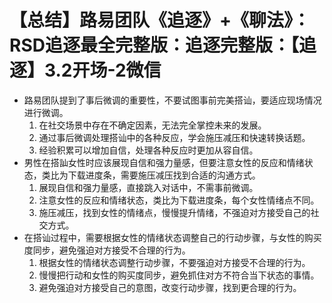 # 【总结】路易团队《追逐》+《聊法》：RSD追逐最全完整版：追逐完整版：【追逐】3.2开场-2微信

-   路易团队提到了事后微调的重要性，不要试图事前完美搭讪，要适应现场情况进行微调。
    1.  在社交场景中存在不确定因素，无法完全掌控未来的发展。
    2.  通过事后微调处理搭讪中的各种反应，学会施压减压和快速转换话题。
    3.  经验积累可以增加自信，处理各种反应时更加从容自信。
-   男性在搭訕女性时应该展现自信和强力量感，但要注意女性的反应和情绪状态，类比为下载进度条，需要施压减压找到合适的沟通方式。
    1.  展现自信和强力量感，直接跳入对话中，不需事前微调。
    2.  注意女性的反应和情绪状态，类比为下载进度条，每个女性情绪点不同。
    3.  施压减压，找到女性的情绪点，慢慢提升情绪，不强迫对方接受自己的社交方式。
-   在搭讪过程中，需要根据女性的情绪状态调整自己的行动步骤，与女性的购买度同步，避免强迫对方接受不合理的行为。
    1.  根据女性的情绪状态调整行动步骤，不要强迫对方接受不合理的行为。
    2.  慢慢把行动和女性的购买度同步，避免抓住对方不符合当下状态的事情。
    3.  避免强迫对方接受自己的意图，改变行动步骤，找到更合理的行为。